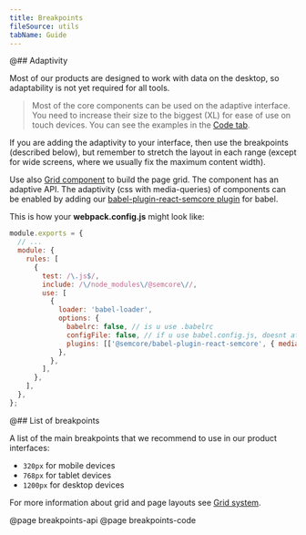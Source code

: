 ```yaml
---
title: Breakpoints
fileSource: utils
tabName: Guide
---
```


@## Adaptivity

Most of our products are designed to work with data on the desktop, so adaptability is not yet required for all tools.

> Most of the core components can be used on the adaptive interface. You need to increase their size to the biggest (XL) for ease of use on touch devices. You can see the examples in the [Code tab](/layout/breakpoints/breakpoints-code/).

If you are adding the adaptivity to your interface, then use the breakpoints (described below), but remember to stretch the layout in each range (except for wide screens, where we usually fix the maximum content width).

Use also [Grid component](/layout/grid-system/) to build the page grid. The component has an adaptive API.
The adaptivity (css with media-queries) of components can be enabled by adding our [babel-plugin-react-semcore plugin](https://github.com/semrush/intergalactic/blob/master/tools/babel-plugin-react-semcore/README.md) for babel.

This is how your **webpack.config.js** might look like:

```js
module.exports = {
  // ...
  module: {
    rules: [
      {
        test: /\.js$/,
        include: /\/node_modules\/@semcore\//,
        use: [
          {
            loader: 'babel-loader',
            options: {
              babelrc: false, // is u use .babelrc
              configFile: false, // if u use babel.config.js, doesnt affect babelrc option https://babeljs.io/docs/en/options#configfile
              plugins: [['@semcore/babel-plugin-react-semcore', { media: true }]],
            },
          },
        ],
      },
    ],
  },
};
```

@## List of breakpoints

A list of the main breakpoints that we recommend to use in our product interfaces:

- `320px` for mobile devices
- `768px` for tablet devices
- `1200px` for desktop devices

For more information about grid and page layouts see [Grid system](/layout/grid-system/).

@page breakpoints-api
@page breakpoints-code
